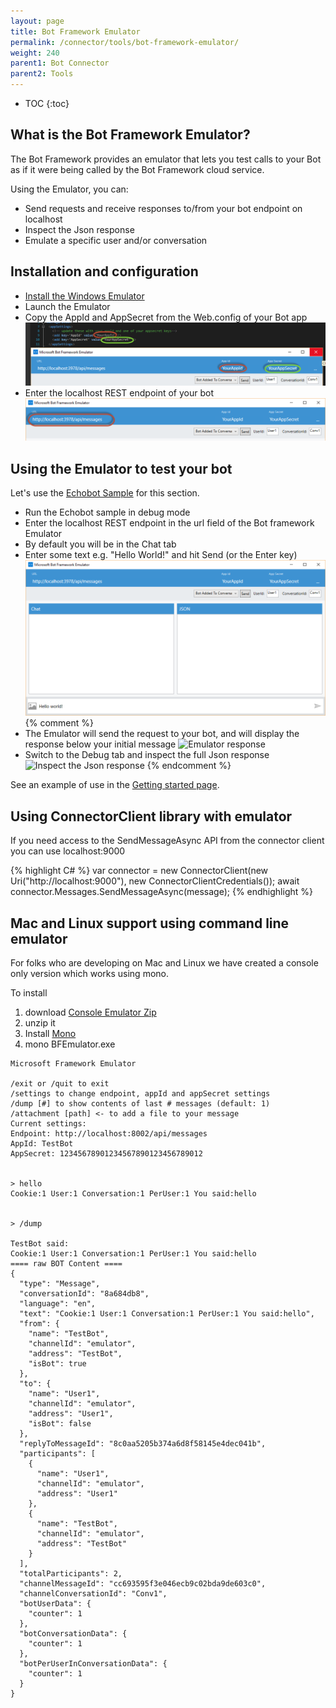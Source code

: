 ```yaml
---
layout: page
title: Bot Framework Emulator
permalink: /connector/tools/bot-framework-emulator/
weight: 240
parent1: Bot Connector
parent2: Tools
---
```


* TOC
{:toc}

## What is the Bot Framework Emulator?
The Bot Framework provides an emulator that lets you test calls to your Bot as if it were being called by the Bot Framework cloud service. 

Using the Emulator, you can:

* Send requests and receive responses to/from your bot endpoint on localhost
* Inspect the Json response
* Emulate a specific user and/or conversation

## Installation and configuration
* [Install the Windows Emulator](http://aka.ms/bf-bc-emulator)
* Launch the Emulator
* Copy the AppId and AppSecret from the Web.config of your Bot app
![Configure the Bot Framework](/images/emulator-configure.png)
* Enter the localhost REST endpoint of your bot
![Enter the localhost REST endpoint of your bot](/images/emulator-url.png)


## Using the Emulator to test your bot
Let's use the [Echobot Sample](http://github.com/Microsoft/BotBuilder) for this section. 

* Run the Echobot sample in debug mode
* Enter the localhost REST endpoint in the url field of the Bot framework Emulator
* By default you will be in the Chat tab
* Enter some text e.g. "Hello World!" and hit Send (or the Enter key)
![Send message to bot](/images/emulator-helloworld.png)
{% comment %} 
* The Emulator will send the request to your bot, and will display the response below your initial message
![Emulator response](/images/emulator-response.png)
* Switch to the Debug tab and inspect the full Json response
![Inspect the Json response](/images/emulator-json.png)
{% endcomment %}
 
See an example of use in the [Getting started page](/connector/getstarted/).

## Using ConnectorClient library with emulator
If you need access to the SendMessageAsync API from the connector client you can use localhost:9000 

{% highlight C# %}
    var connector = new ConnectorClient(new Uri("http://localhost:9000"), new ConnectorClientCredentials());
    await connector.Messages.SendMessageAsync(message);
{% endhighlight %}


## Mac and Linux support using command line emulator
For folks who are developing on Mac and Linux we have created a console only version which works using mono. 

To install

1. download [Console Emulator Zip](http://aka.ms/bfemulator)
2. unzip it
3. Install [Mono](http://www.mono-project.com/download/#download-mac)
4. mono BFEmulator.exe 

```
Microsoft Framework Emulator

/exit or /quit to exit
/settings to change endpoint, appId and appSecret settings
/dump [#] to show contents of last # messages (default: 1)
/attachment [path] <- to add a file to your message
Current settings:
Endpoint: http://localhost:8002/api/messages
AppId: TestBot
AppSecret: 12345678901234567890123456789012
           

> hello
Cookie:1 User:1 Conversation:1 PerUser:1 You said:hello


> /dump

TestBot said:
Cookie:1 User:1 Conversation:1 PerUser:1 You said:hello
==== raw BOT Content ====
{
  "type": "Message",
  "conversationId": "8a684db8",
  "language": "en",
  "text": "Cookie:1 User:1 Conversation:1 PerUser:1 You said:hello",
  "from": {
    "name": "TestBot",
    "channelId": "emulator",
    "address": "TestBot",
    "isBot": true
  },
  "to": {
    "name": "User1",
    "channelId": "emulator",
    "address": "User1",
    "isBot": false
  },
  "replyToMessageId": "8c0aa5205b374a6d8f58145e4dec041b",
  "participants": [
    {
      "name": "User1",
      "channelId": "emulator",
      "address": "User1"
    },
    {
      "name": "TestBot",
      "channelId": "emulator",
      "address": "TestBot"
    }
  ],
  "totalParticipants": 2,
  "channelMessageId": "cc693595f3e046ecb9c02bda9de603c0",
  "channelConversationId": "Conv1",
  "botUserData": {
    "counter": 1
  },
  "botConversationData": {
    "counter": 1
  },
  "botPerUserInConversationData": {
    "counter": 1
  }
}
```




